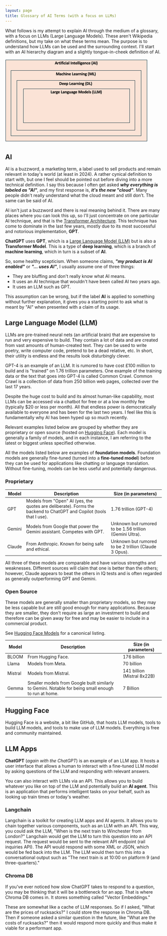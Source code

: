 ```yaml
---
layout: page
title: Glossary of AI Terms (with a focus on LLMs)
---
```


What follows is my attempt to explain AI through the medium of a glossary, with a focus on LLMs (Large Language Models). These aren't Wikipedia definitions, but my take on what these terms mean.
The purpose is to understand how LLMs can be used and the surrounding context.
I'll start with an AI hierarchy diagram and a slightly tongue-in-cheek definition of AI.

<img src="/assets/images/notes/ai_hierarchy.png">

## AI

AI is a buzzword, a marketing term, a label used to sell products and remain relevant in today's world (at least in 2024). A rather cynical definition to start with, but one I feel should be pointed out before diving into a more technical definition. I say this because I often get asked _**why everything is labeled as "AI"**_, and my first response is, _**it's the new "cloud"**_. Many people didn't really understand what the cloud meant and still don’t. The same can be said of AI.

AI isn't just a buzzword and there is real meaning behind it. There are many places where you can look this up, so I'll just concentrate on one particular AI technique, and that is the [Transformer Architecture](https://towardsdatascience.com/transformers-89034557de14). This technique has come to dominate in the last few years, mostly due to its most successful and notorious implementation, **GPT**.

**ChatGPT** uses **GPT**, which is a [Large Language Model (LLM)](#large-language-model-llm) but is also a **Transformer Model**. This is a type of **deep learning**, which is a branch of **machine learning**,
which in turn is a subset of **AI**.

So, some healthy scepticism. When someone claims, **_"my product is AI enabled"_** or **_"... uses AI"_**, I usually assume one of three things:
* They are bluffing and don't really know what AI means.
* It uses an AI technique that wouldn't have been called AI two years ago.
* It uses an LLM such as GPT.

This assumption can be wrong, but if the label **AI** is applied to something without further explanation, it gives you a starting point to ask what is meant by "AI" when presented with a claim of its usage.

## Large Language Model (LLM)

LLMs are pre-trained neural nets (an artificial brain) that are expensive to run and very expensive to build. 
They contain a lot of data and are created from vast amounts of human-created text. They can be used to write poetry, write computer code, pretend to be a dead relative, etc. In short, their utility is endless and the results
look disturbingly clever.

GPT-4 is an example of an LLM. It is rumored to have cost £100 million to build and is "trained" on 1.76 trillion parameters.
One example of the training data or the text that goes into GPT-4 is called Common Crawl. Common Crawl is a collection of
data from 250 billion web pages, collected over the last 17 years.

Despite the huge cost to build and its almost human-like capability, most LLMs can be accessed via a chatbot for free or at a low monthly fee (typically $20 or less per month).
All that endless power is democratically available to everyone and has been for the last two years. I feel like this is fundamentally why AI has been hyped up so much recently.

Relevant examples listed below are grouped by whether they are
proprietary or open source (hosted on [Hugging Face](#hugging-face)). Each model is generally a family of models, and in each instance, I am referring to the latest or biggest unless specified otherwise.

All the models listed below are examples of **foundation models**. Foundation models are generally fine-tuned (turned into a **fine-tuned model**) before they can be used for applications like chatting or language translation. Without fine-tuning, models can be less useful and potentially dangerous.

### Proprietary

| Model  | Description                                                                                                          | Size (in parameters)                                    |
|--------|----------------------------------------------------------------------------------------------------------------------|---------------------------------------------------------|
| GPT    | Models from "Open" AI (yes, the quotes are deliberate). Forms the backend to ChatGPT and Copilot (tools that I use). | 1.76 trillion (GPT-4)                                   |
| Gemini | Models from Google that power the Gemini assistant. Competes with GPT.                                               | Unknown but rumored to be 1.56 trillion (Gemini Ultra). |
| Claude | From Anthropic. Known for being safe and ethical.                                                                    | Unknown but rumored to be 2 trillion (Claude 3 Opus).   |

All three of these models are comparable and have various strengths and weaknesses. Different sources will claim that one is better than the others; however, Claude appears
to beat the others in IQ tests and is often regarded as generally outperforming GPT and Gemini.

### Open Source

These models are generally smaller than proprietary models, so they may be less capable but are still good
enough for many applications. Because they are smaller, they don't require as large an investment to build
and therefore can be given away for free and may be easier to include in a commercial product.

See [Hugging Face Models](https://huggingface.co/models) for a canonical listing.

| Model   | Description                                                                                                 | Size (in parameters)        |
|---------|-------------------------------------------------------------------------------------------------------------|-----------------------------|
| BLOOM   | From Hugging Face.                                                                                          | 176 billion                 |
| Llama   | Models from Meta.                                                                                           | 70 billion                  |
| Mistral | Models from Mistral.                                                                                        | 141 billion (Mistral 8x22B) |
| Gemma   | Smaller models from Google built similarly to Gemini. Notable for being small enough to run at home.        | 7 Billion                   |

## Hugging Face

Hugging Face is a website, a bit like GitHub, that hosts LLM models, tools to build LLM models, and 
tools to make use of LLM models. Everything is free and community maintained.

## LLM Apps

**ChatGPT** (_again with the ChatGPT_) is an example of an LLM app. It hosts a user interface that allows a human
to interact with a fine-tuned LLM model by asking questions of the LLM and responding with
relevant answers.

You can also interact with LLMs via an API. This allows you to build whatever you like on top of the LLM and
potentially build an **AI agent**. This is an application that performs intelligent tasks on your behalf, such as looking up train times or today's weather.

### Langchain

Langchain is a toolkit for creating LLM apps and AI agents. It allows you to chain together various components,
such as an LLM with an API. This way, you could ask the LLM, "When is the next train to Winchester from London?"
Langchain would get the LLM to turn this question into an API request. The request would be sent to the relevant
API endpoint (rail inquiries API). The API would respond with some XML or JSON, which would be fed back into 
the LLM. The LLM would then turn this into a conversational output such as "The next train is at 10:00 on platform 9 (and three-quarters)."

### Chroma DB

If you've ever noticed how slow ChatGPT takes to respond to a question, you may be thinking that it will
be a bottleneck for an app. That is where Chroma DB comes in. It stores something called "Vector Embeddings."

These are somewhat like a cache of LLM responses. So if I asked, "What are the prices of rucksacks?" I could store the response in Chroma DB. Then if someone asked a similar question in the future, like "What are the costs of rucksacks?" then it would respond more quickly and thus make it viable
for a performant app.
